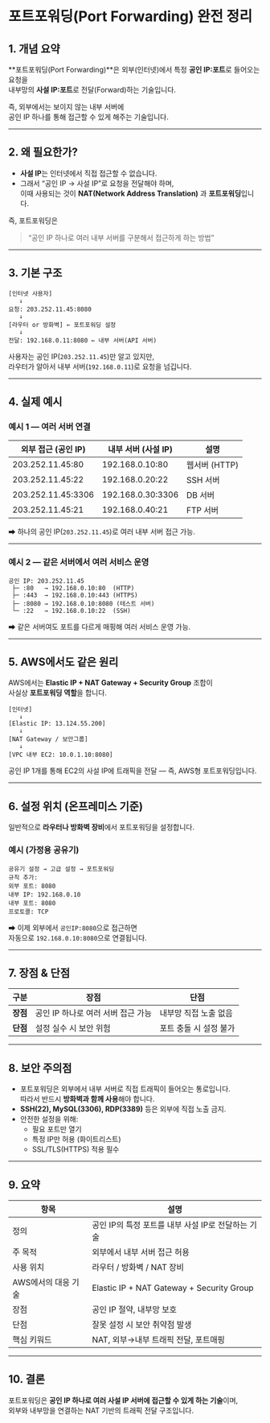# 포트포워딩(Port Forwarding) 완전 정리

## 1. 개념 요약

**포트포워딩(Port Forwarding)**은 외부(인터넷)에서 특정 **공인 IP:포트**로 들어오는 요청을  
내부망의 **사설 IP:포트**로 전달(Forward)하는 기술입니다.

즉, 외부에서는 보이지 않는 내부 서버에  
공인 IP 하나를 통해 접근할 수 있게 해주는 기술입니다.

---

## 2. 왜 필요한가?

- **사설 IP**는 인터넷에서 직접 접근할 수 없습니다.  
- 그래서 “공인 IP → 사설 IP”로 요청을 전달해야 하며,  
  이때 사용되는 것이 **NAT(Network Address Translation)** 과 **포트포워딩**입니다.

즉, 포트포워딩은
> “공인 IP 하나로 여러 내부 서버를 구분해서 접근하게 하는 방법”

---

## 3. 기본 구조

```
[인터넷 사용자]
   ↓
요청: 203.252.11.45:8080
   ↓
[라우터 or 방화벽] ← 포트포워딩 설정
   ↓
전달: 192.168.0.11:8080 ← 내부 서버(API 서버)
```

사용자는 공인 IP(`203.252.11.45`)만 알고 있지만,  
라우터가 알아서 내부 서버(`192.168.0.11`)로 요청을 넘깁니다.

---

## 4. 실제 예시

### 예시 1 — 여러 서버 연결

| 외부 접근 (공인 IP) | 내부 서버 (사설 IP) | 설명 |
|----------------------|----------------------|------|
| 203.252.11.45:80 | 192.168.0.10:80 | 웹서버 (HTTP) |
| 203.252.11.45:22 | 192.168.0.20:22 | SSH 서버 |
| 203.252.11.45:3306 | 192.168.0.30:3306 | DB 서버 |
| 203.252.11.45:21 | 192.168.0.40:21 | FTP 서버 |

➡ 하나의 공인 IP(`203.252.11.45`)로 여러 내부 서버 접근 가능.

---

### 예시 2 — 같은 서버에서 여러 서비스 운영

```
공인 IP: 203.252.11.45
 ├─ :80   → 192.168.0.10:80  (HTTP)
 ├─ :443  → 192.168.0.10:443 (HTTPS)
 ├─ :8080 → 192.168.0.10:8080 (테스트 서버)
 └─ :22   → 192.168.0.10:22  (SSH)
```

➡ 같은 서버여도 포트를 다르게 매핑해 여러 서비스 운영 가능.

---

## 5. AWS에서도 같은 원리

AWS에서는 **Elastic IP + NAT Gateway + Security Group** 조합이  
사실상 **포트포워딩 역할**을 합니다.

```
[인터넷] 
   ↓
[Elastic IP: 13.124.55.200]
   ↓
[NAT Gateway / 보안그룹]
   ↓
[VPC 내부 EC2: 10.0.1.10:8080]
```

공인 IP 1개를 통해 EC2의 사설 IP에 트래픽을 전달 — 즉, AWS형 포트포워딩입니다.

---

## 6. 설정 위치 (온프레미스 기준)

일반적으로 **라우터나 방화벽 장비**에서 포트포워딩을 설정합니다.

### 예시 (가정용 공유기)
```
공유기 설정 → 고급 설정 → 포트포워딩
규칙 추가:
외부 포트: 8080
내부 IP: 192.168.0.10
내부 포트: 8080
프로토콜: TCP
```

➡ 이제 외부에서 `공인IP:8080`으로 접근하면  
자동으로 `192.168.0.10:8080`으로 연결됩니다.

---

## 7. 장점 & 단점

| 구분 | 장점 | 단점 |
|------|------|------|
| **장점** | 공인 IP 하나로 여러 서버 접근 가능 | 내부망 직접 노출 없음 |
| **단점** | 설정 실수 시 보안 위험 | 포트 충돌 시 설정 불가 |

---

## 8. 보안 주의점

- 포트포워딩은 외부에서 내부 서버로 직접 트래픽이 들어오는 통로입니다.  
  따라서 반드시 **방화벽과 함께 사용**해야 합니다.
- **SSH(22), MySQL(3306), RDP(3389)** 등은 외부에 직접 노출 금지.
- 안전한 설정을 위해:
  - 필요 포트만 열기  
  - 특정 IP만 허용 (화이트리스트)  
  - SSL/TLS(HTTPS) 적용 필수

---

## 9. 요약

| 항목 | 설명 |
|------|------|
| 정의 | 공인 IP의 특정 포트를 내부 사설 IP로 전달하는 기술 |
| 주 목적 | 외부에서 내부 서버 접근 허용 |
| 사용 위치 | 라우터 / 방화벽 / NAT 장비 |
| AWS에서의 대응 기술 | Elastic IP + NAT Gateway + Security Group |
| 장점 | 공인 IP 절약, 내부망 보호 |
| 단점 | 잘못 설정 시 보안 취약점 발생 |
| 핵심 키워드 | NAT, 외부→내부 트래픽 전달, 포트매핑 |

---

## 10. 결론

포트포워딩은 **공인 IP 하나로 여러 사설 IP 서버에 접근할 수 있게 하는 기술**이며,  
외부와 내부망을 연결하는 NAT 기반의 트래픽 전달 구조입니다.
